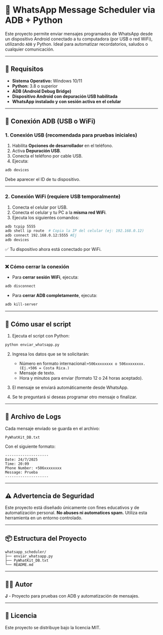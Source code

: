 # 📱 WhatsApp Message Scheduler via ADB + Python

Este proyecto permite enviar mensajes programados de WhatsApp desde un dispositivo Android conectado a tu computadora (por USB o red WiFi), utilizando `ADB` y Python. Ideal para automatizar recordatorios, saludos o cualquier comunicación.

---

## 🧰 Requisitos

- **Sistema Operativo:** Windows 10/11
- **Python:** 3.8 o superior
- **ADB (Android Debug Bridge)**
- **Dispositivo Android con depuración USB habilitada**
- **WhatsApp instalado y con sesión activa en el celular**

---

## 🔌 Conexión ADB (USB o WiFi)

### 1. Conexión USB (recomendada para pruebas iniciales)

1. Habilita **Opciones de desarrollador** en el teléfono.
2. Activa **Depuración USB**.
3. Conecta el teléfono por cable USB.
4. Ejecuta:
```bash
adb devices
````

Debe aparecer el ID de tu dispositivo.

---

### 2. Conexión WiFi (requiere USB temporalmente)

1. Conecta el celular por USB.
2. Conecta el celular y tu PC a la **misma red WiFi**.
3. Ejecuta los siguientes comandos:

```bash
adb tcpip 5555
adb shell ip route  # Copia la IP del celular (ej: 192.168.0.12)
adb connect 192.168.0.12:5555 #Ej
adb devices
```

✅ Tu dispositivo ahora está conectado por WiFi.

---

### ❌ Cómo cerrar la conexión

* Para **cerrar sesión WiFi**, ejecuta:

```bash
adb disconnect
```

* Para **cerrar ADB completamente**, ejecuta:

```bash
adb kill-server
```

---

## 🚀 Cómo usar el script

1. Ejecuta el script con Python:

```bash
python enviar_whatsapp.py
```

2. Ingresa los datos que se te solicitarán:
   * Número en formato internacional:`+506xxxxxxxx o 506xxxxxxxx. (Ej.+506 = Costa Rica.)`
   * Mensaje de texto.
   * Hora y minutos para enviar (formato 12 o 24 horas aceptado).

3. El mensaje se enviará automáticamente desde WhatsApp.

4. Se te preguntará si deseas programar otro mensaje o finalizar.

---

## 📁 Archivo de Logs

Cada mensaje enviado se guarda en el archivo:

```
PyWhatKit_DB.txt
```

Con el siguiente formato:

```
--------------------
Date: 24/7/2025
Time: 20:09
Phone Number: +506xxxxxxxx
Message: Prueba
--------------------
```

---

## ⚠️ Advertencia de Seguridad

Este proyecto está diseñado únicamente con fines educativos y de automatización personal. **No abuses ni automatices spam.** Utiliza esta herramienta en un entorno controlado.

---

## 📦 Estructura del Proyecto

```
whatsapp_scheduler/
├── enviar_whatsapp.py
├── PyWhatKit_DB.txt
└── README.md
```

---

## 👨‍💻 Autor

**J** - Proyecto para pruebas con ADB y automatización de mensajes.

---

## 📝 Licencia

Este proyecto se distribuye bajo la licencia MIT.

